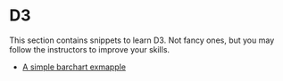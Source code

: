 # D3

This section contains snippets to learn D3. Not fancy ones, but you may follow the instructors to improve your skills.

- [A simple barchart exmapple](https://github.com/edgartreischl/D3/blob/main/simple_d3_barchart.html)